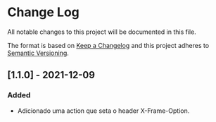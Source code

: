 # Change Log
All notable changes to this project will be documented in this file.
 
The format is based on [Keep a Changelog](http://keepachangelog.com/)
and this project adheres to [Semantic Versioning](http://semver.org/).

 
## [1.1.0] - 2021-12-09

### Added  
- Adicionado uma action que seta o header X-Frame-Option.

